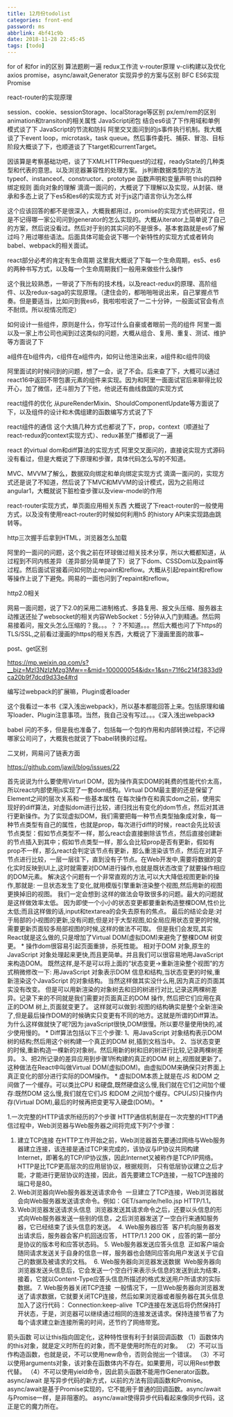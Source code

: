 ```yaml
---
title: 12月份todolist
categories: front-end
password: ms
abbrlink: 4bf41c9b
date: 2018-11-28 22:45:45
tags: [todo]
---
```

for of 和for in的区别
算法题刷一遍
redux工作流
v-router原理
v-cli构建以及优化
axios
promise，async/await,Generator 实现异步的方案与区别
BFC
ES6实现Promise

react-router的实现原理

session、cookie、sessionStorage、localStorage等区别
px/em/rem的区别
animation和transiton的相关属性
JavaScript闭包
结合es6谈了下作用域和单例模式谈了下
JavaScript的节流和防抖
阿里交叉面问到的js事件执行机制。我大概谈了下event loop，microtask，task queue。然后事件委托、捕获、冒泡、目标阶段大概谈了下，也顺道谈了下target和currentTarget。

因该算是考察基础功吧，谈了下XMLHTTPRequest的过程，readyState的几种类型和代表的意思。以及浏览器兼容性的处理方案。
js判断数据类型的方法
typeof、instanceof、constructor、prototype
函数声明和变量声明
this的四种绑定规则
面向对象的理解 滴滴一面问的，大概说了下理解以及实现，从封装、继承和多态上说了下es5和es6的实现方式
对于js这门语言你认为怎么样

这个应该回答的都不是很深入，大概我都用过，promise的实现方式也研究过，但是不记得哪一家公司问到generator的怎么实现的。大概从iterator上简单说了自己的方案，然后说没看过。然后对于别的其实问的不是很多。基本套路就是es6了解过吗？用过哪些语法。后面具体可能会说下哪一个新特性的实现方式或者转向babel、webpack的相关面试。

react部分必考的肯定有生命周期
 这里我大概说了下每一个生命周期，es5、es6的两种书写方式，以及每一个生命周期我们一般用来做些什么操作

 这个我比较熟悉，一带说了下所有的技术栈，以及react-redux的原理、高阶组件、以及redux-saga的实现原理。（逮住会的，都啪啪啪说出来，自己掌握点节奏。但是要适当，比如问到我es6，我啦啦啦说了一二十分钟，一般面试官会有点不耐烦。所以视情况而定）
 

 如何设计一些组件，原则是什么，你写过什么自豪或者眼前一亮的组件
阿里一面以及一家上市公司也闻到过这类似的问题，大概从组合、复用、重复、测试、维护等方面说了下

a组件在b组件内，c组件在a组件内，如何让他渲染出来，a组件和c组件同级

阿里面试的时候问到的问题，想了一会，说了不会。后来查了下，大概可以通过react16中返回不带包裹元素的组件来实现。因为和阿里一面面试官后来聊得比较开心，加了微信，还斗胆为了下他，他说还有曲线救国的实现方式

 react组件的优化
从pureRenderMixin、ShouldComponentUpdate等方面说了下，以及组件的设计和木偶组建的函数编写方式说了下

react组件的通信
这个大搞几种方式也都说了下，prop，context（顺道扯了react-redux的context实现方式）、redux甚至广播都说了一遍

react 的virtual dom和diff算法的实现方式
阿里交叉面问的，直接说实现方式源码没有看过，但是大概说了下原理和步骤，具体代码怎么写的不知道。

MVC、MVVM了解么，数据双向绑定和单向绑定实现方式
滴滴一面问的，实现方式还是说了不知道，然后说了下MVC和MVVM的设计模式，因为之前用过angular1，大概就说下脏检查步骤以及view-model的作用

react-router实现方式，单页面应用相关东西
大概说了下react-router的一般使用方式，以及没有使用react-router的时候如何利用h5 的history API来实现路由跳转等。

http三次握手后拿到HTML，浏览器怎么加载

阿里的一面问的问题，这个我之前在环球做过相关技术分享，所以大概都知道，从过程到不同内核差异（差异部分简单提了下）说了下dom、CSSDom以及paint等过程。然后面试官接着问如何防止repaint和reflow。大概从引起repaint和reflow等操作上说了下避免。网易的一面也问到了repaint和reflow。

 http2.0相关

网易一面问题，说了下2.0的采用二进制格式、多路复用、报文头压缩、服务器主动推送还扯了websocket的相关内容WebSocket：5分钟从入门到精通。然后网易接着问，报文头怎么压缩的？我。。。？？不知道。。。然后大概也问了下https的TLS/SSL,之前看过漫画的https的相关东西，大概说了下漫画里面的故事~

post、get区别

https://mp.weixin.qq.com/s?__biz=MzI3NzIzMzg3Mw==&mid=100000054&idx=1&sn=71f6c214f3833d9ca20b9f7dcd9d33e4#rd


编写过webpack的扩展嘛，Plugin或者loader

这个我看过一本书《深入浅出webpack》，所以基本都能回答上来。包括原理和编写loader、Plugin注意事项。当然，我自己没有写过。。。《深入浅出webpack》

babel 问的不多，但是我也准备了，包括每一个包的作用和内部转换过程，不记得哪家公司问了，大概我也就说了下babel转换的过程。

二叉树，网易问了链表方面


https://github.com/jawil/blog/issues/22

首先说说为什么要使用Virturl DOM，因为操作真实DOM的耗费的性能代价太高，所以react内部使用js实现了一套dom结构。Virtual DOM最主要的还是保留了Element之间的层次关系和一些基本属性
在每次操作在和真实dom之前，使用实现好的diff算法，对虚拟dom进行比较，递归找出有变化的dom节点，然后对其进行更新操作。为了实现虚拟DOM，我们需要把每一种节点类型抽象成对象，每一种节点类型有自己的属性，也就是prop，每次进行diff的时候，react会先比较该节点类型：假如节点类型不一样，那么react会直接删除该节点，然后直接创建新的节点插入到其中；假如节点类型一样，那么会比较prop是否有更新，假如有prop不一样，那么react会判定该节点有更新，那么重渲染该节点，然后在对其子节点进行比较，一层一层往下，直到没有子节点。在Web开发中,需要将数据的变化实时反映到UI上,这时就需要对DOM进行操作,也就是既状态改变了就要操作相应的DOM元素。
解决这个问题有一个非常直观的方法,可以大大降低视图更新的操作,那就是:
一旦状态发生了变化,就用模版引擎重新渲染整个视图,然后用新的视图更换掉旧的视图。
我们一定会想到:这样的做法会导致很多的问题。最大的问题就是这样做效率太低。
因为即使一个小小的状态变更都要重新构造整棵DOM,性价比太低;而且这样做的话,input和textarea的会失去原有的焦点。
最后的结论会是:对于局部的小视图的更新,没有问题;但是对于大型视图,如全局应用状态变更的时候,需要更新页面较多局部视图的时候,这样的做法不可取。
但是我们会发现,其实React就是这么做的,只是增加了Virtual DOM(虚拟DOM)来避免了整棵DOM 树变更。
*
操作dom很容易引起页面重排，杀死性能。
相对于DOM 对象,原生的JavaScript 对象处理起来更快,而且更简单。并且我们可以很容易地用JavaScript 来构造DOM。
既然这样,是不是可以将上面的“状态变更->重新渲染整个视图”的方式稍微修改一下:
用JavaScript 对象表示DOM 信息和结构,当状态变更的时候,重新渲染这个JavaScript 的对象结构。
当然这样做其实没什么用,因为真正的页面其实没有改变。
但是可以用新渲染的对象树去和旧的树进行对比,记录这两棵树差异。记录下来的不同就是我们需要对页面真正的DOM 操作,
然后把它们应用在真正的DOM 树上,页面就变更了。
这样就可以做到:视图的结构确实是整个全新渲染了,但是最后操作DOM的时候确实只变更有不同的地方。这就是所谓的Diff算法。
为什么这样做就快了呢?因为:javaScript很快,DOM很慢。所以要尽量使用快的,减少使用慢的。
*
Diff算法包括以下三个步骤:
1、用JavaScript 对象结构表示DOM 树的结构;然后用这个树构建一个真正的DOM 树,插到文档当中。
2、当状态变更的时候,重新构造一棵新的对象树。然后用新的树和旧的树进行比较,记录两棵树差异。
3、把2所记录的差异应用到步骤1所构建的真正的DOM 树上,视图就更新了。
这种做法在React中叫做Virtual DOM(虚拟DOM)。由虚拟DOM来确保只对界面上真正变化的部分进行实际的DOM操作。
*
虚拟DOM本质上就是在JS 和DOM 之间做了一个缓存。可以类比CPU 和硬盘,既然硬盘这么慢,我们就在它们之间加个缓存:既然DOM 这么慢,我们就在它们JS 和DOM 之间加个缓存。CPU(JS)只操作内存(Virtual DOM),最后的时候再把变更写入硬盘(DOM)。
*


1.一次完整的HTTP请求所经历的7个步骤
HTTP通信机制是在一次完整的HTTP通信过程中，Web浏览器与Web服务器之间将完成下列7个步骤： 
1. 建立TCP连接
在HTTP工作开始之前，Web浏览器首先要通过网络与Web服务器建立连接，该连接是通过TCP来完成的，该协议与IP协议共同构建 Internet，即著名的TCP/IP协议族，因此Internet又被称作是TCP/IP网络。HTTP是比TCP更高层次的应用层协议，根据规则， 只有低层协议建立之后才能，才能进行更层协议的连接，因此，首先要建立TCP连接，一般TCP连接的端口号是80。
2. Web浏览器向Web服务器发送请求命令 
一旦建立了TCP连接，Web浏览器就会向Web服务器发送请求命令。例如：GET/sample/hello.jsp HTTP/1.1。
3. Web浏览器发送请求头信息 
浏览器发送其请求命令之后，还要以头信息的形式向Web服务器发送一些别的信息，之后浏览器发送了一空白行来通知服务器，它已经结束了该头信息的发送。 
4. Web服务器应答 
客户机向服务器发出请求后，服务器会客户机回送应答， HTTP/1.1 200 OK ，应答的第一部分是协议的版本号和应答状态码。
5. Web服务器发送应答头信息 
正如客户端会随同请求发送关于自身的信息一样，服务器也会随同应答向用户发送关于它自己的数据及被请求的文档。 
6. Web服务器向浏览器发送数据 
Web服务器向浏览器发送头信息后，它会发送一个空白行来表示头信息的发送到此为结束，接着，它就以Content-Type应答头信息所描述的格式发送用户所请求的实际数据。
7. Web服务器关闭TCP连接 
一般情况下，一旦Web服务器向浏览器发送了请求数据，它就要关闭TCP连接，然后如果浏览器或者服务器在其头信息加入了这行代码：
Connection:keep-alive 
TCP连接在发送后将仍然保持打开状态，于是，浏览器可以继续通过相同的连接发送请求。保持连接节省了为每个请求建立新连接所需的时间，还节约了网络带宽。

箭头函数
可以让this指向固定化，这种特性很有利于封装回调函数
（1）函数体内的this对象，就是定义时所在的对象，而不是使用时所在的对象。
（2）不可以当作构造函数，也就是说，不可以使用new命令，否则会抛出一个错误。
（3）不可以使用arguments对象，该对象在函数体内不存在。如果要用，可以用Rest参数代替。
（4）不可以使用yield命令，因此箭头函数不能用作Generator函数。
async/await 是写异步代码的新方式，以前的方法有回调函数和Promise。
async/await是基于Promise实现的，它不能用于普通的回调函数。async/await与Promise一样，是非阻塞的。
async/await使得异步代码看起来像同步代码，这正是它的魔力所在。
